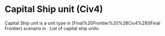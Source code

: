 # Capital Ship unit (Civ4)

Capital Ship unit is a unit type in [Final%20Frontier%20%28Civ4%29](Final Frontier) scenario in .
List of capital ship units: